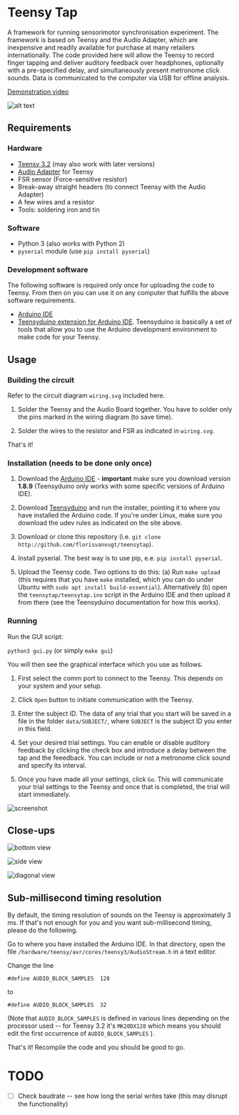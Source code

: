 # Teensy Tap

A framework for running sensorimotor synchronisation experiment. The framework is based on Teensy and the Audio Adapter, which are inexpensive and readily available for purchase at many retailers internationally. The code provided here will allow the Teensy to record finger tapping and deliver auditory feedback over headphones, optionally with a pre-specified delay, and simultaneously present metronome click sounds. Data is communicated to the computer via USB for offline analysis.

[Demonstration video](https://vimeo.com/236833791)

![alt text](misc/setup_photo_annotations.png "Setup example")

## Requirements

### Hardware
* [Teensy 3.2](https://www.pjrc.com/store/teensy32.html) (may also work with later versions)
* [Audio Adapter](https://www.pjrc.com/store/teensy3_audio.html) for Teensy
* FSR sensor (Force-sensitive resistor)
* Break-away straight headers (to connect Teensy with the Audio Adapter)
* A few wires and a resistor
* Tools: soldering iron and tin

### Software
* Python 3 (also works with Python 2)
* `pyserial` module (use `pip install pyserial`)

### Development software
The following software is required only once for uploading the code to Teensy.
From then on you can use it on any computer that fulfills the above software requirements.

* [Arduino IDE](https://www.arduino.cc/en/Main/Software)
* [Teensyduino extension for Arduino IDE](https://www.pjrc.com/teensy/teensyduino.html). Teensyduino is basically a set of tools that allow you to use the Arduino development environment to make code for your Teensy.




## Usage

### Building the circuit
Refer to the circuit diagram `wiring.svg` included here.

1. Solder the Teensy and the Audio Board together. You have to solder only the pins marked in the wiring diagram (to save time).

2. Solder the wires to the resistor and FSR as indicated in `wiring.svg`. 

That's it!


### Installation (needs to be done only once)

1. Download the [Arduino IDE](https://www.arduino.cc/en/Main/Software) - **important** make sure you download version **1.8.9** (Teensyduino only works with some specific versions of Arduino IDE).

2. Download [Teensyduino](https://www.pjrc.com/teensy/td_download.html) and run the installer, pointing it to where you have installed the Arduino code. If you're under Linux, make sure you download the udev rules as indicated on the site above.

3. Download or clone this repository (i.e. `git clone http://github.com/florisvanvugt/teensytap`).

4. Install pyserial. The best way is to use pip, e.e. `pip install pyserial`.

4. Upload the Teensy code. Two options to do this: (a) Run `make upload` (this requires that you have `make` installed, which you can do under Ubuntu with `sudo apt install build-essential`). Alternatively (b) open the `teensytap/teensytap.ino` script in the Arduino IDE and then upload it from there (see the Teensyduino documentation for how this works).




### Running
Run the GUI script:

`python3 gui.py` (or simply `make gui`)

You will then see the graphical interface which you use as follows.

1. First select the comm port to connect to the Teensy. This depends on your system and your setup.

2. Click `Open` button to initiate communication with the Teensy.

3. Enter the subject ID. The data of any trial that you start will be saved in a file in the folder `data/SUBJECT/`, where `SUBJECT` is the subject ID you enter in this field.

4. Set your desired trial settings. You can enable or disable auditory feedback by clicking the check box and introduce a delay between the tap and the feeedback. You can include or not a metronome click sound and specify its interval. 

5. Once you have made all your settings, click `Go`. This will communicate your trial settings to the Teensy and once that is completed, the trial will start immediately.

![screenshot](misc/interface_screenshot.jpg "Screenshot")



## Close-ups

![bottom view](misc/bottomview_photo.jpg "Bottom view of the setup")

![side view](misc/sideview_photo.jpg "Side view of the setup")

![diagonal view](misc/diagonalview_photo.jpg "Diagonal view of the setup")





## Sub-millisecond timing resolution


By default, the timing resolution of sounds on the Teensy is approximately 3 ms. If that's not enough for you and you want sub-millisecond timing, please do the following.

Go to where you have installed the Arduino IDE. In that directory, open the file `/hardware/teensy/avr/cores/teensy3/AudioStream.h` in a text editor.

Change the line
```
#define AUDIO_BLOCK_SAMPLES  128
```

to 
```
#define AUDIO_BLOCK_SAMPLES  32
```

(Note that `AUDIO_BLOCK_SAMPLES` is defined in various lines depending on the processor used -- for Teensy 3.2 it's `MK20DX128` which means you should edit the first occurrence of `AUDIO_BLOCK_SAMPLES` ).

That's it! Recompile the code and you should be good to go.




# TODO

- [ ] Check baudrate -- see how long the serial writes take (this may disrupt the functionality)

